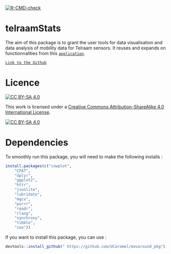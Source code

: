   <!-- badges: start -->
  [![R-CMD-check](https://github.com/agistaterre/telraamStats/actions/workflows/R-CMD-check.yaml/badge.svg)](https://github.com/agistaterre/telraamStats/actions/workflows/R-CMD-check.yaml)
  <!-- badges: end -->

# telraamStats

The aim of this package is to grant the user tools for data visualisation and data analysis of mobility data for Telraam sensors. It reuses and expands on functionnalities from this [`application`](https://agistaterre.shinyapps.io/mov-around/).

[`Link to the Github`](https://github.com/agistaterre/mov-around)

# Licence

[![CC BY-SA 4.0](https://img.shields.io/badge/License-CC%20BY--SA%204.0-lightgrey.svg)](http://creativecommons.org/licenses/by-sa/4.0/)

This work is licensed under a [Creative Commons Attribution-ShareAlike 4.0 International License](http://creativecommons.org/licenses/by-sa/4.0/).

[![CC BY-SA 4.0](https://licensebuttons.net/l/by-sa/4.0/88x31.png)](http://creativecommons.org/licenses/by-sa/4.0/)

# Dependencies

To smoothly run this package, you will need to make the following installs :

``` r
install.packages(c("cowplot",
    "CPAT",
    "dplyr",
    "ggplot2",
    "httr",
    "jsonlite",
    "lubridate",
    "mgcv",
    "purrr",
    "readr",
    "rlang",
    "synchrony",
    "tibble",
    "zoo"))
```

If you want to install this package, you can use :

``` r
devtools::install_github(" https://github.com/UCaromel/movaround_pkg")
```
